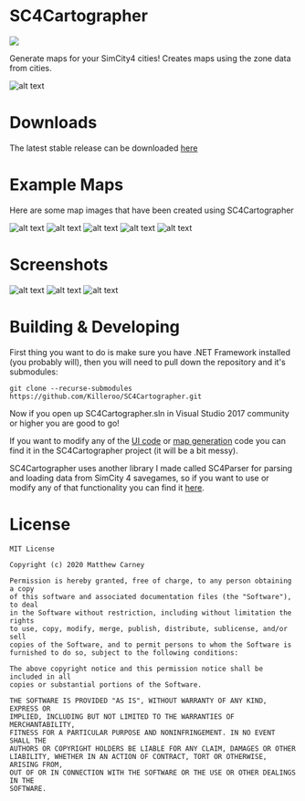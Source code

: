 # SC4Cartographer
[![](https://img.shields.io/badge/stable%20version-1.0.0-brightgreen.svg)](https://github.com/Killeroo/SC4Cartographer/releases) 

Generate maps for your SimCity4 cities! Creates maps using the zone data from cities.

![alt text](Images/Screenshots/screenshot_main.png)

# Downloads
The latest stable release can be downloaded [here](https://github.com/Killeroo/SC4Cartographer/releases/latest)

# Example Maps

Here are some map images that have been created using SC4Cartographer

![alt text](Images/Mia.png)
![alt text](Images/Kensington.png)
![alt text](Images/Luxuria.png)
![alt text](Images/Panem.png)
![alt text](Images/Interpol.png)

# Screenshots

![alt text](Images/Screenshots/screenshot1.png)
![alt text](Images/Screenshots/screenshot2.png)
![alt text](Images/Screenshots/screenshot3.png)

# Building & Developing

First thing you want to do is make sure you have .NET Framework installed (you probably will), then you will need to pull down the repository and it's submodules:
```
git clone --recurse-submodules https://github.com/Killeroo/SC4Cartographer.git
```
Now if you open up SC4Cartographer.sln in Visual Studio 2017 community or higher you are good to go!

If you want to modify any of the [UI code](https://github.com/Killeroo/SC4Cartographer/blob/716bedd7d1c1ac253b502ddce1208dee76670605/SC4Cartographer/MainForm.cs#L22) or [map generation](https://github.com/Killeroo/SC4Cartographer/blob/716bedd7d1c1ac253b502ddce1208dee76670605/SC4Cartographer/MapRenderer.cs#L17) code you can find it in the SC4Cartographer project (it will be a bit messy).

SC4Cartographer uses another library I made called SC4Parser for parsing and loading data from SimCity 4 savegames, so if you want to use or modify any of that functionality you can find it [here](https://github.com/Killeroo/SC4Parser).

# License

```
MIT License

Copyright (c) 2020 Matthew Carney

Permission is hereby granted, free of charge, to any person obtaining a copy
of this software and associated documentation files (the "Software"), to deal
in the Software without restriction, including without limitation the rights
to use, copy, modify, merge, publish, distribute, sublicense, and/or sell
copies of the Software, and to permit persons to whom the Software is
furnished to do so, subject to the following conditions:

The above copyright notice and this permission notice shall be included in all
copies or substantial portions of the Software.

THE SOFTWARE IS PROVIDED "AS IS", WITHOUT WARRANTY OF ANY KIND, EXPRESS OR
IMPLIED, INCLUDING BUT NOT LIMITED TO THE WARRANTIES OF MERCHANTABILITY,
FITNESS FOR A PARTICULAR PURPOSE AND NONINFRINGEMENT. IN NO EVENT SHALL THE
AUTHORS OR COPYRIGHT HOLDERS BE LIABLE FOR ANY CLAIM, DAMAGES OR OTHER
LIABILITY, WHETHER IN AN ACTION OF CONTRACT, TORT OR OTHERWISE, ARISING FROM,
OUT OF OR IN CONNECTION WITH THE SOFTWARE OR THE USE OR OTHER DEALINGS IN THE
SOFTWARE.
```
